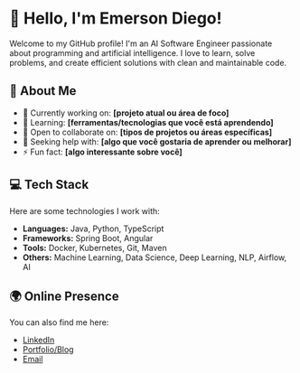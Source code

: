 # 👋 Hello, I'm Emerson Diego!

Welcome to my GitHub profile! I'm an AI Software Engineer passionate about programming and artificial intelligence. I love to learn, solve problems, and create efficient solutions with clean and maintainable code.

## 🚀 About Me

- 🔭 Currently working on: **[projeto atual ou área de foco]**
- 🌱 Learning: **[ferramentas/tecnologias que você está aprendendo]**
- 👯 Open to collaborate on: **[tipos de projetos ou áreas específicas]**
- 🤔 Seeking help with: **[algo que você gostaria de aprender ou melhorar]**
- ⚡ Fun fact: **[algo interessante sobre você]**

## 💻 Tech Stack

Here are some technologies I work with:

- **Languages:** Java, Python, TypeScript
- **Frameworks:** Spring Boot, Angular
- **Tools:** Docker, Kubernetes, Git, Maven
- **Others:** Machine Learning, Data Science, Deep Learning, NLP, Airflow, AI

## 🌍 Online Presence

You can also find me here:

- [LinkedIn](https://www.linkedin.com/in/emerson-diego)
- [Portfolio/Blog](https://emerson-diego.github.io)
- [Email](diegowebby@gmail.com)
